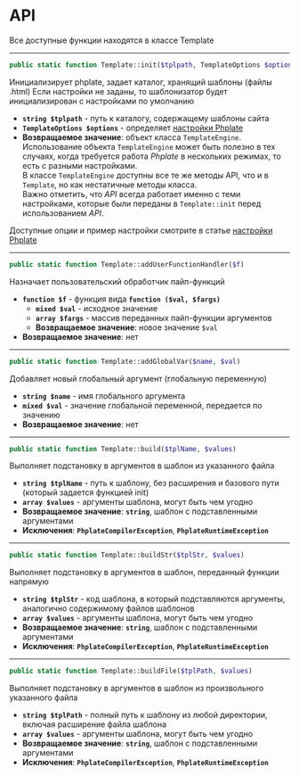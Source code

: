 # API

Все доступные функции находятся в классе Template

---

```php
public static function Template::init($tplpath, TemplateOptions $options = null)
```

 Инициализирует phplate, задает каталог, хранящий шаблоны (файлы .html)
 Если настройки не заданы, то шаблонизатор будет инициализирован с настройками по умолчанию

- **`string $tplpath`** - путь к каталогу, содержащему шаблоны сайта
- **`TemplateOptions $options`** - определяет [настройки Phplate](options.md)
- **Возвращаемое значение**: объект класса `TemplateEngine`.  
Использование объекта `TemplateEngine` может быть полезно в тех случаях, когда требуется работа *Phplate* в нескольких режимах, то есть с разными настройками.  
В классе `TemplateEngine` доступны все те же методы API, что и в `Template`, но как нестатичные методы класса.  
Важно отметить, что *API* всегда работает именно с теми настройками, которые были переданы в `Template::init` перед использованием *API*.

Доступные опции и пример настройки смотрите в статье [настройки Phplate](options.md)

---

```php
public static function Template::addUserFunctionHandler($f)
```

Назначает пользовательский обработчик пайп-функций

- **`function $f`** - функция вида **`function ($val, $fargs)`**
  - **`mixed $val`** - исходное значение
  - **`array $fargs`** - массив переданных пайп-функции аргументов
  - **Возвращаемое значение**:  новое значение `$val`
- **Возвращаемое значение**:  нет

---

```php
public static function Template::addGlobalVar($name, $val)
```

Добавляет новый глобальный аргумент (глобальную переменную)

- **`string $name`** - имя глобального аргумента
- **`mixed $val`** - значение глобальной переменной, передается по значению
- **Возвращаемое значение**: нет

---

```php
public static function Template::build($tplName, $values)
```

Выполняет подстановку в аргументов в шаблон из указанного файла

- **`string $tplName`** - путь к шаблону, без расширения и базового пути (который задается функцией init)
- **`array $values`** - аргументы шаблона, могут быть чем угодно
- **Возвращаемое значение**: **`string`**, шаблон с подставленными аргументами
- **Исключения**: **`PhplateCompilerException`**, **`PhplateRuntimeException`**

---

```php
public static function Template::buildStr($tplStr, $values)
```

Выполняет подстановку в аргументов в шаблон, переданный функции напрямую

- **`string $tplStr`** - код шаблона, в который подставляются аргументы, аналогично содержимому файлов шаблонов
- **`array $values`** - аргументы шаблона, могут быть чем угодно
- **Возвращаемое значение**: **`string`**, шаблон с подставленными аргументами
- **Исключения**: **`PhplateCompilerException`**, **`PhplateRuntimeException`**

---

```php
public static function Template::buildFile($tplPath, $values)
```

Выполняет подстановку в аргументов в шаблон из произвольного указанного файла

- **`string $tplPath`** - полный путь к шаблону из любой директории, включая расширение файла шаблона
- **`array $values`** - аргументы шаблона, могут быть чем угодно
- **Возвращаемое значение**: **`string`**, шаблон с подставленными аргументами
- **Исключения**: **`PhplateCompilerException`**, **`PhplateRuntimeException`**

